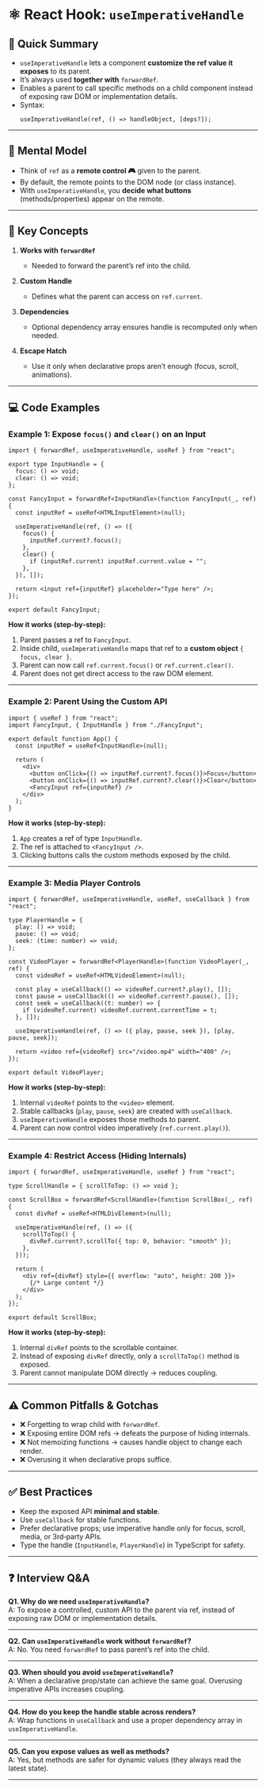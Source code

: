 # ⚛️ React Hook: `useImperativeHandle`

## 📖 Quick Summary
- `useImperativeHandle` lets a component **customize the ref value it exposes** to its parent.  
- It’s always used **together with** `forwardRef`.  
- Enables a parent to call specific methods on a child component instead of exposing raw DOM or implementation details.  
- Syntax:  
  ```tsx
  useImperativeHandle(ref, () => handleObject, [deps?]);
  ```

---

## 🧠 Mental Model
- Think of `ref` as a **remote control 🎮** given to the parent.  
- By default, the remote points to the DOM node (or class instance).  
- With `useImperativeHandle`, you **decide what buttons** (methods/properties) appear on the remote.  

---

## 🔑 Key Concepts
1. **Works with `forwardRef`**
   - Needed to forward the parent’s ref into the child.

2. **Custom Handle**
   - Defines what the parent can access on `ref.current`.

3. **Dependencies**
   - Optional dependency array ensures handle is recomputed only when needed.

4. **Escape Hatch**
   - Use it only when declarative props aren’t enough (focus, scroll, animations).

---

## 💻 Code Examples

### Example 1: Expose `focus()` and `clear()` on an Input
```tsx
import { forwardRef, useImperativeHandle, useRef } from "react";

export type InputHandle = {
  focus: () => void;
  clear: () => void;
};

const FancyInput = forwardRef<InputHandle>(function FancyInput(_, ref) {
  const inputRef = useRef<HTMLInputElement>(null);

  useImperativeHandle(ref, () => ({
    focus() {
      inputRef.current?.focus();
    },
    clear() {
      if (inputRef.current) inputRef.current.value = "";
    },
  }), []);

  return <input ref={inputRef} placeholder="Type here" />;
});

export default FancyInput;
```
**How it works (step‑by‑step):**
1) Parent passes a ref to `FancyInput`.  
2) Inside child, `useImperativeHandle` maps that ref to a **custom object** `{ focus, clear }`.  
3) Parent can now call `ref.current.focus()` or `ref.current.clear()`.  
4) Parent does not get direct access to the raw DOM element.  

---

### Example 2: Parent Using the Custom API
```tsx
import { useRef } from "react";
import FancyInput, { InputHandle } from "./FancyInput";

export default function App() {
  const inputRef = useRef<InputHandle>(null);

  return (
    <div>
      <button onClick={() => inputRef.current?.focus()}>Focus</button>
      <button onClick={() => inputRef.current?.clear()}>Clear</button>
      <FancyInput ref={inputRef} />
    </div>
  );
}
```
**How it works (step‑by‑step):**
1) `App` creates a ref of type `InputHandle`.  
2) The ref is attached to `<FancyInput />`.  
3) Clicking buttons calls the custom methods exposed by the child.  

---

### Example 3: Media Player Controls
```tsx
import { forwardRef, useImperativeHandle, useRef, useCallback } from "react";

type PlayerHandle = {
  play: () => void;
  pause: () => void;
  seek: (time: number) => void;
};

const VideoPlayer = forwardRef<PlayerHandle>(function VideoPlayer(_, ref) {
  const videoRef = useRef<HTMLVideoElement>(null);

  const play = useCallback(() => videoRef.current?.play(), []);
  const pause = useCallback(() => videoRef.current?.pause(), []);
  const seek = useCallback((t: number) => {
    if (videoRef.current) videoRef.current.currentTime = t;
  }, []);

  useImperativeHandle(ref, () => ({ play, pause, seek }), [play, pause, seek]);

  return <video ref={videoRef} src="/video.mp4" width="400" />;
});

export default VideoPlayer;
```
**How it works (step‑by‑step):**
1) Internal `videoRef` points to the `<video>` element.  
2) Stable callbacks (`play`, `pause`, `seek`) are created with `useCallback`.  
3) `useImperativeHandle` exposes those methods to parent.  
4) Parent can now control video imperatively (`ref.current.play()`).  

---

### Example 4: Restrict Access (Hiding Internals)
```tsx
import { forwardRef, useImperativeHandle, useRef } from "react";

type ScrollHandle = { scrollToTop: () => void };

const ScrollBox = forwardRef<ScrollHandle>(function ScrollBox(_, ref) {
  const divRef = useRef<HTMLDivElement>(null);

  useImperativeHandle(ref, () => ({
    scrollToTop() {
      divRef.current?.scrollTo({ top: 0, behavior: "smooth" });
    },
  }));

  return (
    <div ref={divRef} style={{ overflow: "auto", height: 200 }}>
      {/* Large content */}
    </div>
  );
});

export default ScrollBox;
```
**How it works (step‑by‑step):**
1) Internal `divRef` points to the scrollable container.  
2) Instead of exposing `divRef` directly, only a `scrollToTop()` method is exposed.  
3) Parent cannot manipulate DOM directly → reduces coupling.  

---

## ⚠️ Common Pitfalls & Gotchas
- ❌ Forgetting to wrap child with `forwardRef`.  
- ❌ Exposing entire DOM refs → defeats the purpose of hiding internals.  
- ❌ Not memoizing functions → causes handle object to change each render.  
- ❌ Overusing it when declarative props suffice.  

---

## ✅ Best Practices
- Keep the exposed API **minimal and stable**.  
- Use `useCallback` for stable functions.  
- Prefer declarative props; use imperative handle only for focus, scroll, media, or 3rd‑party APIs.  
- Type the handle (`InputHandle`, `PlayerHandle`) in TypeScript for safety.  

---

## ❓ Interview Q&A

**Q1. Why do we need `useImperativeHandle`?**  
A: To expose a controlled, custom API to the parent via ref, instead of exposing raw DOM or implementation details.

---

**Q2. Can `useImperativeHandle` work without `forwardRef`?**  
A: No. You need `forwardRef` to pass parent’s ref into the child.

---

**Q3. When should you avoid `useImperativeHandle`?**  
A: When a declarative prop/state can achieve the same goal. Overusing imperative APIs increases coupling.

---

**Q4. How do you keep the handle stable across renders?**  
A: Wrap functions in `useCallback` and use a proper dependency array in `useImperativeHandle`.

---

**Q5. Can you expose values as well as methods?**  
A: Yes, but methods are safer for dynamic values (they always read the latest state).  

---